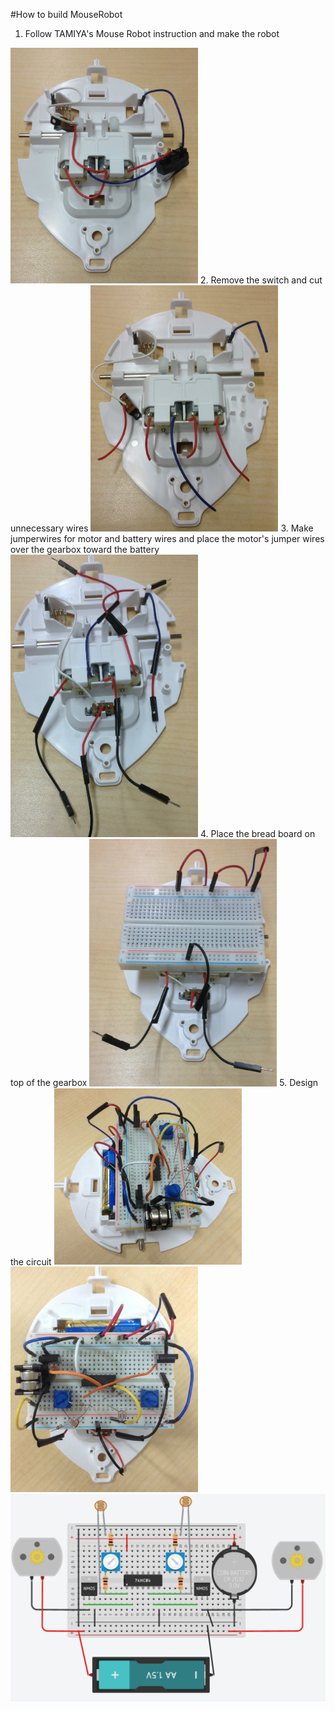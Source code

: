 #How to build MouseRobot
1. Follow TAMIYA's Mouse Robot instruction and make the robot

<img src="/build_instruction/IMG_0916.JPG" width="300">
2. Remove the switch and cut unnecessary wires

<img src="/build_instruction/IMG_0917.JPG" width="300">
3. Make jumperwires for motor and battery wires and place the motor's jumper wires over the gearbox toward the battery

<img src="/build_instruction/IMG_0920.JPG" width="300">
4. Place the bread board on top of the gearbox

<img src="/build_instruction/IMG_0921.JPG" width="300">
5. Design the circuit

<img src="/build_instruction/IMG_0922.JPG" width="300">
<img src="/build_instruction/IMG_0923.JPG" width="300">
<img src="/build_instruction/NOT_pull_down.png">
